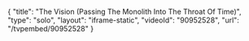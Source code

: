 {
    "title": "The Vision (Passing The Monolith Into The Throat Of Time)",
    "type": "solo",
    "layout": "iframe-static",
    "videoId": "90952528",
    "url": "\/tvpembed\/90952528"
}